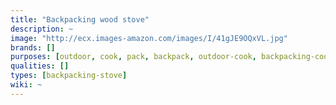 ```yaml
---
title: "Backpacking wood stove"
description: ~
image: "http://ecx.images-amazon.com/images/I/41gJE9OQxVL.jpg"
brands: []
purposes: [outdoor, cook, pack, backpack, outdoor-cook, backpacking-cook]
qualities: []
types: [backpacking-stove]
wiki: ~
---
```

